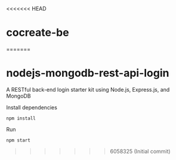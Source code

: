 <<<<<<< HEAD
# cocreate-be
=======
# nodejs-mongodb-rest-api-login

A RESTful back-end login starter kit using Node.js, Express.js, and MongoDB

Install dependencies
```
npm install
```

Run
```
npm start
```
>>>>>>> 6058325 (Initial commit)
